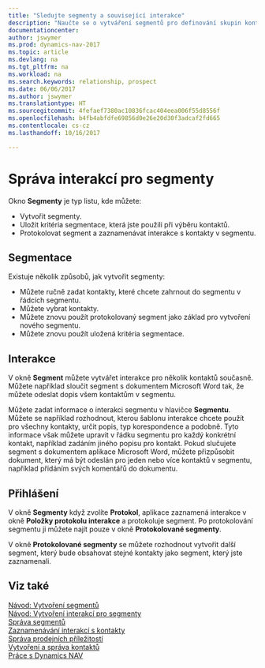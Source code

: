 ```yaml
---
title: "Sledujte segmenty a související interakce"
description: "Naučte se o vytváření segmentů pro definování skupin kontaktů a určení interakci pro segmenty."
documentationcenter: 
author: jswymer
ms.prod: dynamics-nav-2017
ms.topic: article
ms.devlang: na
ms.tgt_pltfrm: na
ms.workload: na
ms.search.keywords: relationship, prospect
ms.date: 06/06/2017
ms.author: jswymer
ms.translationtype: HT
ms.sourcegitcommit: 4fefaef7380ac10836fcac404eea006f55d8556f
ms.openlocfilehash: b4fb4abfdfe69856d0e26e20d30f3adcaf2fd665
ms.contentlocale: cs-cz
ms.lasthandoff: 10/16/2017

---
```

# <a name="managing-interactions-for-segments"></a>Správa interakcí pro segmenty
Okno **Segmenty** je typ listu, kde můžete:

* Vytvořit segmenty.
* Uložit kritéria segmentace, která jste použili při výběru kontaktů.
* Protokolovat segment a zaznamenávat interakce s kontakty v segmentu.

## <a name="segmenting"></a>Segmentace
Existuje několik způsobů, jak vytvořit segmenty:

* Můžete ručně zadat kontakty, které chcete zahrnout do segmentu v řádcích segmentu.
* Můžete vybrat kontakty.
* Můžete znovu použít protokolovaný segment jako základ pro vytvoření nového segmentu.
* Můžete znovu použít uložená kritéria segmentace.

## <a name="interactions"></a>Interakce
V okně **Segment** můžete vytvářet interakce pro několik kontaktů současně. Můžete například sloučit segment s dokumentem Microsoft Word tak, že můžete odeslat dopis všem kontaktům v segmentu.

Můžete zadat informace o interakci segmentu v hlavičce **Segmentu**. Můžete se například rozhodnout, kterou šablonu interakce chcete použít pro všechny kontakty, určit popis, typ korespondence a podobně. Tyto informace však můžete upravit v řádku segmentu pro každý konkrétní kontakt, například zadáním jiného popisu pro kontakt. Pokud slučujete segment s dokumentem aplikace Microsoft Word, můžete přizpůsobit dokument, který má být odeslán pro jeden nebo více kontaktů v segmentu, například přidáním svých komentářů do dokumentu.

## <a name="logging"></a>Přihlášení
V okně **Segmenty** když zvolíte **Protokol**, aplikace zaznamená interakce v okně **Položky protokolu interakce** a protokoluje segment. Po protokolování segmentu ji můžete najít pouze v okně **Protokolované segmenty**.

V okně **Protokolované segmenty** se můžete rozhodnout vytvořit další segment, který bude obsahovat stejné kontakty jako segment, který jste zaznamenali.

## <a name="see-also"></a>Viz také
[Návod: Vytvoření segmentů](marketing-how-create-segment.md)  
[Návod: Vytvoření interakcí pro segmenty](marketing-how-create-interactions.md)  
[Správa segmentů](marketing-segments.md)  
[Zaznamenávání interakcí s kontakty](marketing-interactions.md)  
[Správa prodejních příležitostí](marketing-manage-sales-opportunities.md)  
[Vytvoření a správa kontaktů](marketing-contacts.md)  
[Práce s Dynamics NAV](ui-work-product.md)

